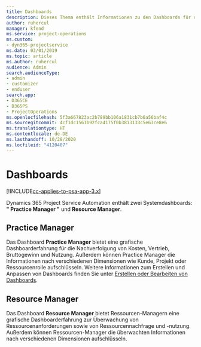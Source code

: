 ```yaml
---
title: Dashboards
description: Dieses Thema enthält Informationen zu den Dashboards für die Berichterstellung, die in Dynamics 365 Project Service Automation enthalten sind.
author: ruhercul
manager: kfend
ms.service: project-operations
ms.custom:
- dyn365-projectservice
ms.date: 03/01/2019
ms.topic: article
ms.author: ruhercul
audience: Admin
search.audienceType:
- admin
- customizer
- enduser
search.app:
- D365CE
- D365PS
- ProjectOperations
ms.openlocfilehash: 5f3a667823ac2b789bb106a1831cb7b6a56baf4c
ms.sourcegitcommit: 4cf1dc1561b92fca4175f0b3813133c5e63ce8e6
ms.translationtype: HT
ms.contentlocale: de-DE
ms.lasthandoff: 10/28/2020
ms.locfileid: "4120407"
---
```

# <a name="dashboards"></a>Dashboards

[!INCLUDE[cc-applies-to-psa-app-3.x](../includes/cc-applies-to-psa-app-3x.md)]

Dynamics 365 Project Service Automation enthält zwei Systemdashboards: **" Practice Manager "** und **Resource Manager**.

## <a name="practice-manager"></a>Practice Manager 

Das Dashboard **Practice Manager** bietet eine grafische Dashboarderfahrung für die Nachverfolgung von Kosten, Vertrieb, Bruttogewinn und Nutzung. Außerdem können Practice Manager die Informationen nach verschiedenen Dimensionen wie Kunde, Projekt oder Ressourcenrolle aufschlüsseln. Weitere Informationen zum Erstellen und Anpassen von Dashboards finden Sie unter [Erstellen oder Bearbeiten von Dashboards](https://docs.microsoft.com/dynamics365/customerengagement/on-premises/customize/create-edit-dashboards).

## <a name="resource-manager"></a>Resource Manager 

Das Dashboard **Resource Manager** bietet Ressourcen-Managern eine grafische Dashboarderfahrung zur Überwachung von Ressourcenanforderungen sowie von Ressourcennachfrage und -nutzung. Außerdem können Ressourcen-Manager die überwachten Informationen nach verschiedenen Dimensionen aufschlüsseln.
